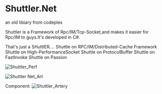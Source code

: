 # Shuttler.Net
an old libiary from codeplex

Shuttler is a Framework of Rpc/IM/Tcp-Socket,and makes it easier for Rpc/IM to guys.It's developed in C#.

That's just a SHuttlER....
Shuttle on RPC/IM/Distributed-Cache Framework
Shuttle on High-PerformanceSocket
Shuttle on ProtocolBuffer
Shuttle on FastInvoke
Shuttle on Passion

![Shuttler_Perf](https://github.com/user-attachments/assets/738d48ea-b323-4edb-82e8-f62c09992d11)


![Shuttler Net_Art](https://github.com/user-attachments/assets/eb6fff3a-e532-4a7a-92ef-fe3a554dd577)

Component:
![Shuttler_Artery](https://github.com/user-attachments/assets/3e83df22-73dd-4740-866e-c4ba0b57783e)
